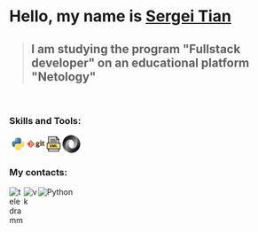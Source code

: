 # Hello, my name is [**Sergei Tian**](https://github.com/STian-88)

> ## I am studying the program "Fullstack developer" on an educational platform "Netology"
<br />

### Skills and Tools:

[<img align='left' alt='Python' width='32px' src='https://raw.githubusercontent.com/github/explore/80688e429a7d4ef2fca1e82350fe8e3517d3494d/topics/python/python.png'/>](https://www.python.org/)
[<img align='left' alt='GIT' width='32px' src='https://raw.githubusercontent.com/github/explore/80688e429a7d4ef2fca1e82350fe8e3517d3494d/topics/git/git.png'/>](https://git-scm.com/)
[<img align='left' alt='Python' width='32px' src='https://raw.githubusercontent.com/github/explore/05a6f4c574a32b6b2f04c2e589f6c82d9df46a5d/topics/xml/xml.png'/>](https://www.w3.org/XML/)
[<img align='left' alt='Python' width='32px' src='https://raw.githubusercontent.com/github/explore/80688e429a7d4ef2fca1e82350fe8e3517d3494d/topics/json/json.png'/>](https://www.json.org/json-en.html)

<br />
<br />

### My contacts:

[<img align='left' alt='teledramm' width='26px' src='https://cdn-icons-png.flaticon.com/512/2111/2111646.png' />](http://t.me/STian1988)
<!-- [<img align='left' alt='instagramm' width='26px' src='https://cdn-icons-png.flaticon.com/512/1409/1409946.png' />]()
[<img align='left' alt='facebook' width='26px' src='https://cdn-icons-png.flaticon.com/512/733/733547.png' />]()
[<img align='left' alt='watsup' width='26px' src='https://cdn-icons-png.flaticon.com/512/733/733585.png' />]() -->
[<img align='left' alt='vk' width='26px' src='https://cdn-icons-png.flaticon.com/512/733/733583.png' />](https://vk.com/s.tyan88)
[<img align='left' alt='Python' width='150px' src='https://www.codewars.com/users/STian88/badges/micro'/>](https://www.codewars.com/users/STian88)
